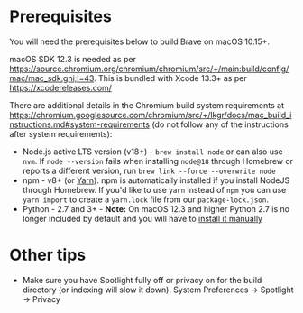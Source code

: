 # Prerequisites

You will need the prerequisites below to build Brave on macOS 10.15+.

macOS SDK 12.3 is needed as per https://source.chromium.org/chromium/chromium/src/+/main:build/config/mac/mac_sdk.gni;l=43. This is bundled with Xcode 13.3+ as per https://xcodereleases.com/

There are additional details in the Chromium build system requirements at https://chromium.googlesource.com/chromium/src/+/lkgr/docs/mac_build_instructions.md#system-requirements (do not follow any of the instructions after system requirements):

- Node.js active LTS version (v18+) - `brew install node` or can also use `nvm`. If `node --version` fails when installing `node@18` through Homebrew or reports a different version, run `brew link --force --overwrite node`
- npm - v8+ (or [Yarn](https://yarnpkg.com/lang/en/docs/install/#mac-stable)). npm is automatically installed if you install NodeJS through Homebrew. If you'd like to use `yarn` instead of `npm` you can use `yarn import` to create a `yarn.lock` file from our `package-lock.json`.
- Python - 2.7 and 3+ - **Note:** On macOS 12.3 and higher Python 2.7 is no longer included by default and you will have to [install it manually](https://www.python.org/downloads/release/python-2718/)

# Other tips

- Make sure you have Spotlight fully off or privacy on for the build directory (or indexing will slow it down). System Preferences -> Spotlight -> Privacy
